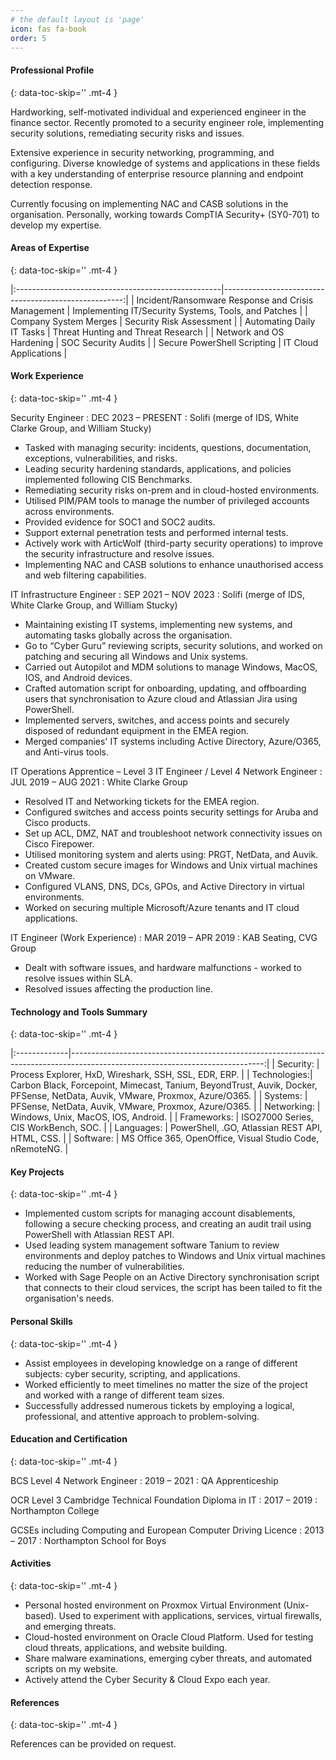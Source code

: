 ```yaml
---
# the default layout is 'page'
icon: fas fa-book
order: 5
---
```


####  Professional Profile
{: data-toc-skip='' .mt-4 }

Hardworking, self-motivated individual and experienced engineer in the finance sector. Recently promoted to a security engineer role, implementing security solutions, remediating security risks and issues. 

Extensive experience in security networking, programming, and configuring. Diverse knowledge of systems and applications in these fields with a key understanding of enterprise resource planning and endpoint detection response. 

Currently focusing on implementing NAC and CASB solutions in the organisation. Personally, working towards CompTIA Security+ (SY0-701) to develop my expertise. 

####  Areas of Expertise
{: data-toc-skip='' .mt-4 }

|:---------------------------------------------------|-----------------------------------------------------:|
| Incident/Ransomware Response and Crisis Management | Implementing IT/Security Systems, Tools, and Patches |
| Company System Merges                              | Security Risk Assessment                             |
| Automating Daily IT Tasks                          | Threat Hunting and Threat Research                   |
| Network and OS Hardening                           | SOC Security Audits                                  |
| Secure PowerShell Scripting                        | IT Cloud Applications                                |

#### Work Experience
{: data-toc-skip='' .mt-4 }

Security Engineer
: DEC 2023 – PRESENT : Solifi (merge of IDS, White Clarke Group, and William Stucky)
- Tasked with managing security: incidents, questions, documentation, exceptions, vulnerabilities, and risks.  
- Leading security hardening standards, applications, and policies implemented following CIS Benchmarks. 
- Remediating security risks on-prem and in cloud-hosted environments. 
- Utilised PIM/PAM tools to manage the number of privileged accounts across environments. 
- Provided evidence for SOC1 and SOC2 audits. 
- Support external penetration tests and performed internal tests. 
- Actively work with ArticWolf (third-party security operations) to improve the security infrastructure and resolve issues. 
- Implementing NAC and CASB solutions to enhance unauthorised access and web filtering capabilities. 

IT Infrastructure Engineer 
: SEP 2021 – NOV 2023 : Solifi (merge of IDS, White Clarke Group, and William Stucky)
- Maintaining existing IT systems, implementing new systems, and automating tasks globally across the organisation. 
- Go to “Cyber Guru” reviewing scripts, security solutions, and worked on patching and securing all Windows and Unix systems. 
- Carried out Autopilot and MDM solutions to manage Windows, MacOS, IOS, and Android devices.  
- Crafted automation script for onboarding, updating, and offboarding users that synchronisation to Azure cloud and Atlassian Jira using PowerShell. 
- Implemented servers, switches, and access points and securely disposed of redundant equipment in the EMEA region. 
- Merged companies' IT systems including Active Directory, Azure/O365, and Anti-virus tools. 

IT Operations Apprentice – Level 3 IT Engineer / Level 4 Network Engineer
: JUL 2019 – AUG 2021 : White Clarke Group
- Resolved IT and Networking tickets for the EMEA region. 
- Configured switches and access points security settings for Aruba and Cisco products. 
- Set up ACL, DMZ, NAT and troubleshoot network connectivity issues on Cisco Firepower. 
- Utilised monitoring system and alerts using: PRGT, NetData, and Auvik. 
- Created custom secure images for Windows and Unix virtual machines on VMware. 
- Configured VLANS, DNS, DCs, GPOs, and Active Directory in virtual environments. 
- Worked on securing multiple Microsoft/Azure tenants and IT cloud applications.

IT Engineer (Work Experience)
: MAR 2019 – APR 2019 : KAB Seating, CVG Group 
- Dealt with software issues, and hardware malfunctions - worked to resolve issues within SLA. 
- Resolved issues affecting the production line. 

####  Technology and Tools Summary 
{: data-toc-skip='' .mt-4 }

|:-------------|------------------------------------------------------------------------------------------------------------------------------:|
| Security:    | Process Explorer, HxD, Wireshark, SSH, SSL, EDR, ERP.                                                                         |
| Technologies:| Carbon Black, Forcepoint, Mimecast, Tanium, BeyondTrust, Auvik, Docker, PFSense, NetData, Auvik, VMware, Proxmox, Azure/O365. |
| Systems:     | PFSense, NetData, Auvik, VMware, Proxmox, Azure/O365.                                                                         |
| Networking:  | Windows, Unix, MacOS, IOS, Android.                                                                                           |
| Frameworks:  | ISO27000 Series, CIS WorkBench, SOC.                                                                                          |
| Languages:   | PowerShell, .GO, Atlassian REST API, HTML, CSS.                                                                               |
| Software:    | MS Office 365, OpenOffice, Visual Studio Code, nRemoteNG.                                                                     |

####  Key Projects
{: data-toc-skip='' .mt-4 }

- Implemented custom scripts for managing account disablements, following a secure checking process, and creating an audit trail using PowerShell with Atlassian REST API. 
- Used leading system management software Tanium to review environments and deploy patches to Windows and Unix virtual machines reducing the number of vulnerabilities. 
- Worked with Sage People on an Active Directory synchronisation script that connects to their cloud services, the script has been tailed to fit the organisation's needs. 

####  Personal Skills
{: data-toc-skip='' .mt-4 }

- Assist employees in developing knowledge on a range of different subjects: cyber security, scripting, and applications. 
- Worked efficiently to meet timelines no matter the size of the project and worked with a range of different team sizes. 
- Successfully addressed numerous tickets by employing a logical, professional, and attentive approach to problem-solving. 

####  Education and Certification 
{: data-toc-skip='' .mt-4 }

BCS Level 4 Network Engineer
: 2019 – 2021 : QA Apprenticeship 

OCR Level 3 Cambridge Technical Foundation Diploma in IT
: 2017 – 2019 : Northampton College 

GCSEs including Computing and European Computer Driving Licence
: 2013 – 2017 : Northampton School for Boys 

####  Activities
{: data-toc-skip='' .mt-4 }

- Personal hosted environment on Proxmox Virtual Environment (Unix-based). Used to experiment with applications, services, virtual firewalls, and emerging threats. 
- Cloud-hosted environment on Oracle Cloud Platform. Used for testing cloud threats, applications, and website building. 
- Share malware examinations, emerging cyber threats, and automated scripts on my website.  
- Actively attend the Cyber Security & Cloud Expo each year. 

####  References
{: data-toc-skip='' .mt-4 }

References can be provided on request.